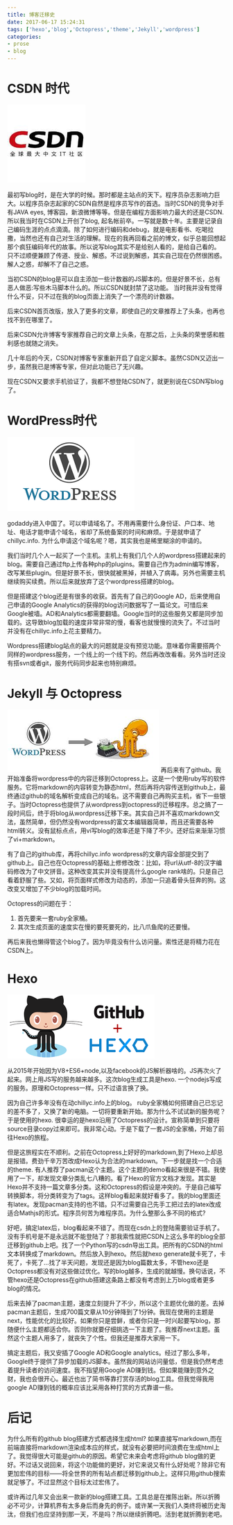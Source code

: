 ```yaml
---
title: 博客迁移史
date: 2017-06-17 15:24:31
tags: ['hexo','blog','Octopress','theme','Jekyll','wordpress']
categories:
- prose
- blog
---
```


# CSDN 时代
![CSDN](/images/change-to-hexo/csdn.jpeg)


最初写blog时，是在大学的时候。那时都是主站点的天下。程序员杂志影响力巨大。以程序员杂志起家的CSDN自然是程序员写作的首选。当时CSDN的竞争对手有JAVA eyes, 博客园，新浪微博等等。但是在编程方面影响力最大的还是CSDN. 所以我当时在CSDN上开创了blog, 起名帐前卒。一写就是数十年。主要是记录自己编码生涯的点点滴滴。除了如何进行编码和debug，就是电影看书、吃喝拉撒，当然也还有自己对生活的理解。现在的我再回看之前的博文，似乎总能回想起那个疯狂编码年代的故事。所以说写blog其实不是给别人看的，是给自己看的。只不过顺便兼顾了传道、授业、解惑。不过说到解惑，其实自己现在仍然很困惑。解人之惑，却解不了自己之惑。


当初CSDN的blog是可以自主添加一些计数器的JS脚本的。但是好景不长，总有恶人做恶:写些木马脚本什么的。所以CSDN就封禁了这功能。 当时我并没有觉得什么不妥，只不过在我的blog页面上消失了一个漂亮的计数器。


后来CSDN首页改版，放入了更多的文章，即使自己的文章推荐上了头条，也再也找不到在哪里了。


后来CSDN允许博客专家推荐自己的文章上头条，在那之后，上头条的荣誉感和胜利感也就随之消失。


几十年后的今天，CSDN对博客专家重新开启了自定义脚本。虽然CSDN又迈出一步，虽然我已是博客专家，但对此功能已了无兴趣。


现在CSDN又要求手机验证了，我都不想登陆CSDN了，就更别说在CSDN写blog了。

# WordPress时代
![Wordpress](/images/change-to-hexo/Wordpress.png)



godaddy进入中国了。可以申请域名了。不用再需要什么身份证、户口本、地址、电话才能申请个域名，省却了系统备案的时间和麻烦。于是就申请了chillyc.info. 为什么申请这个域名呢？嗯，其实我也是稀里糊涂的申请的。


我们当时几个人一起买了一个主机。主机上有我们几个人的wordpress搭建起来的blog。需要自己通过ftp上传各种php的plugins。需要自己作为admin编写博客，改写某些plugin。但是好景不长，很快就被黑掉，并植入了病毒。另外也需要主机继续购买续费。所以后来就放弃了这个wordpress搭建的blog。



但是搭建这个blog还是有很多的收获。首先有了自己的Google AD，后来使用自己申请的Google Analytics的获得的blog访问数据写了一篇论文。可惜后来Google被墙。AD和Analytics都需要翻墙。Google当时的这些服务又都是同步加载的。这导致blog加载的速度非常非常的慢，看客也就慢慢的流失了。不过当时并没有在chillyc.info上花主要精力。


Wordpress搭建blog站点的最大的问题就是没有预览功能。意味着你需要搭两个同样的wordpress服务，一个线上的一个线下的。然后再改改看看。另外当时还没有搭svn或者git，服务代码同步起来也特别麻烦。

# Jekyll 与 Octopress
![Octopress](/images/change-to-hexo/Octopress.jpeg)
再后来有了github。我开始准备将wordpress中的内容迁移到Octopress上。这是一个使用ruby写的软件服务。它将markdown的内容转变为静态html，然后再将内容传送到github上，最终通过github的域名解析变成自己的域名。这不需要自己再购买主机，省下一些银子。当时Octopress也提供了从wordpress到octopress的迁移程序。总之搞了一段时间后，终于将blog从wordpress迁移下来。其实自己并不喜欢markdown文法，虽然简单，但仍然没有wordpress的富文本编辑器简单，而且还需要各种html转义。没有鼠标点点，用vi写blog的效率还是下降了不少。还好后来渐渐习惯了vi+markdown。


有了自己的github库，再将chillyc.info wordpress的文章内容全部提交到了github上。自己也在Octopress的基础上修修改改：比如，将url从utf-8的汉字编码修改为了中文拼音。这种改变其实并没有提高什么google rank啥的。只是自己看着舒服了些。又如，将页面样式修改为动态的，添加一只追着骨头狂奔的狗。这改变又增加了不少blog的加载时间。


Octopress的问题在于：
1. 首先要来一套ruby全家桶。
2. 其次生成页面的速度实在慢的要死要死的，比八爪鱼爬的还要慢。


再后来我也懒得管这个blog了。因为毕竟没有什么访问量。索性还是将精力花在CSDN上。


# Hexo 
![Hexo](/images/change-to-hexo/hexo.png)

从2015年开始因为V8+ES6+node,以及facebook的JS解析器啥的。JS再次火了起来。网上用JS写的服务越来越多。这次blog生成工具是hexo. 一个nodejs写成的服务。原理和Octopress一样。只不过语言换了换。


因为自己许多年没有在动chillyc.info上的blog。 ruby全家桶如何搭建自己已忘记的差不多了，又换了新的电脑。一切将要重新开始。那为什么不试试新的服务呢？于是使用的hexo. 很幸运的是hexo沿用了Octopress的设计。宣称简单到只要将source目录copy过来即可。我非常心动。于是下载了一套JS的全家桶，开始了前往Hexo的旅程。


但是这旅程实在不顺利。之前在Octopress上好好的markdown,到了Hexo上却总是报错。费劲千辛万苦改成Hexo认为合法的markdown。下一步就是找一个合适的theme. 有人推荐了pacman这个主题。这个主题的demo看起来很是不错。我使用了一下，却发现文章分类乱七八糟的。看了Hexo的官方文档才发现。其实是Hexo并不支持一篇文章多分类。这和Octopress的假设是冲突的。于是自己编写转换脚本，将分类转变为了tags。这样blog看起来就好看多了。我的blog里面还有latex。发现pacman支持的也不错。只不过需要自己先手工把过去的latex改成适合Mathjs的形式。程序员何苦为难程序员。为什么整那么多不同的格式?



好吧，搞定latex后，blog看起来不错了。而现在csdn上的登陆需要验证手机了。没有手机号是不是永远就不能登陆了？那我索性就把CSDN上这么多年的blog全部迁移到github上吧。找了一个Python写的csdn导出工具。把所有的CSDN的html文本转换成了markdown。然后放入到hexo。然后就hexo generate就卡死了，卡死了，卡死了...找了半天问题，发现还是因为blog篇数太多，不管hexo还是Octopress都没有对这些做过优化。写的blog越多，生成的就越慢。换句话说，不管hexo还是Octopress在github搭建这条路上都没有考虑到上万blog或者更多blog的情况。


后来去掉了pacman主题，速度立刻提升了不少，所以这个主题优化做的差。去掉pacman主题后，生成700篇文章从10分钟降到了1分钟。我现在使用的主题是next，性能优化的比较好。如果你只是尝鲜，或者你只是一时兴起要写blog，那随便什么主题都适合你。否则你就要仔细挑选一下主题了。我推荐next主题。虽然这个主题人用多了，就丧失了个性。但我还是推荐大家用一下。


搞定主题后，我又安插了Google AD和Google analytics。经过了那么多年，Google终于提供了异步加载的JS脚本。虽然我的网站访问量低，但是我仍然考虑着提升读者的访问速度。我不指望用Google AD赚到钱。但如果能赚到意外之财，我也会很开心。最近也出了简书等靠打赏存活的blog工具。但我觉得我用google AD赚到钱的概率应该比采用各种打赏的方式靠谱一些。



# 后记

为什么所有的github blog搭建方式都选择生成html? 如果直接写markdown,而在前端直接将markdown渲染成本应的样式，就没有必要把时间浪费在生成html上了。我觉得很大可能是github的原因。希望它未来会考虑将github blog做的更好。不过话又说回来，将这个功能做的更好，对它来说又有什么好处呢？除非它有更加宏伟的目标——将全世界的所有站点都迁移到github上。这样只用github搜索就足够了。不过显然这个目标太过宏伟了。


或许再过几年又会出来一款新的blog搭建工具。工具总是在推陈出新。所以折腾必不可少，计算机界有太多身后而身先的例子。或许某一天我们人类终将被历史淘汰，但我们也应坚持到那一天，不是吗？所以继续折腾吧。活到老就折腾到老吧。

